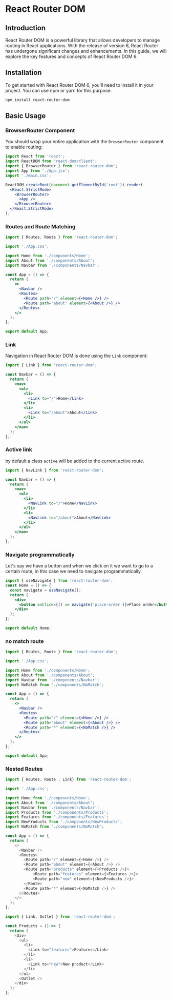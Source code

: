 # React Router DOM

## Introduction

React Router DOM is a powerful library that allows developers to manage routing in React applications. With the release of version 6, React Router has undergone significant changes and enhancements. In this guide, we will explore the key features and concepts of React Router DOM 6.

## Installation

To get started with React Router DOM 6, you'll need to install it in your project. You can use npm or yarn for this purpose:

```bash
npm install react-router-dom
```

## Basic Usage

### BrowserRouter Component

You should wrap your entire application with the `BrowserRouter` component to enable routing:

```jsx
import React from 'react';
import ReactDOM from 'react-dom/client';
import { BrowserRouter } from 'react-router-dom';
import App from './App.jsx';
import './main.css';

ReactDOM.createRoot(document.getElementById('root')).render(
  <React.StrictMode>
    <BrowserRouter>
      <App />
    </BrowserRouter>
  </React.StrictMode>
);
```

### Routes and Route Matching

```jsx
import { Routes, Route } from 'react-router-dom';

import './App.css';

import Home from './components/Home';
import About from './components/About';
import Navbar from './components/Navbar';

const App = () => {
  return (
    <>
      <Navbar />
      <Routes>
        <Route path="/" element={<Home />} />
        <Route path="about" element={<About />} />
      </Routes>
    </>
  );
};

export default App;
```

### Link

Navigation in React Router DOM is done using the `Link` component:

```jsx
import { Link } from 'react-router-dom';

const Navbar = () => {
  return (
    <nav>
      <ul>
        <li>
          <Link to="/">Home</Link>
        </li>
        <li>
          <Link to="/about">About</Link>
        </li>
      </ul>
    </nav>
  );
};
```

### Active link

by default a class `active` will be added to the current active route.

```jsx
import { NavLink } from 'react-router-dom';

const Navbar = () => {
  return (
    <nav>
      <ul>
        <li>
          <NavLink to="/">Home</NavLink>
        </li>
        <li>
          <NavLink to="/about">About</NavLink>
        </li>
      </ul>
    </nav>
  );
};
```

### Navigate programmatically

Let's say we have a button and when we click on it we want to go to a certain route, in this case we need to navigate programmatically.

```jsx
import { useNavigate } from 'react-router-dom';
const Home = () => {
  const navigate = useNavigate();
  return (
    <div>
      <button onClick={() => navigate('place-order')}>Place order</button>
    </div>
  );
};

export default Home;
```

### no match route

```jsx
import { Routes, Route } from 'react-router-dom';

import './App.css';

import Home from './components/Home';
import About from './components/About';
import Navbar from './components/Navbar';
import NoMatch from './components/NoMatch';

const App = () => {
  return (
    <>
      <Navbar />
      <Routes>
        <Route path="/" element={<Home />} />
        <Route path="about" element={<About />} />
        <Route path="*" element={<NoMatch />} />
      </Routes>
    </>
  );
};

export default App;
```

### Nested Routes

```js
import { Routes, Route , Link} from 'react-router-dom';

import './App.css';

import Home from './components/Home';
import About from './components/About';
import Navbar from './components/Navbar';
import Products from './components/Products';
import Features from './components/Features';
import NewProducts from './components/NewProducts';
import NoMatch from './components/NoMatch';

const App = () => {
  return (
    <>
      <Navbar />
      <Routes>
        <Route path="/" element={<Home />} />
        <Route path="about" element={<About />} />
        <Route path="products" element={<Products />}>
            <Route path="features" element={<Features />}>
            <Route path="new" element={<NewProducts />}>
        </Route>
        <Route path="*" element={<NoMatch />} />
      </Routes>
    </>
  );
};
```

```js
import { Link, Outlet } from 'react-router-dom';

const Products = () => {
  return (
    <div>
      <ul>
        <li>
          <Link to="features">Features</Link>
        </li>
        <li>
          <Link to="new">New product</Link>
        </li>
      </ul>
      <Outlet />
    </div>
  );
};
```
